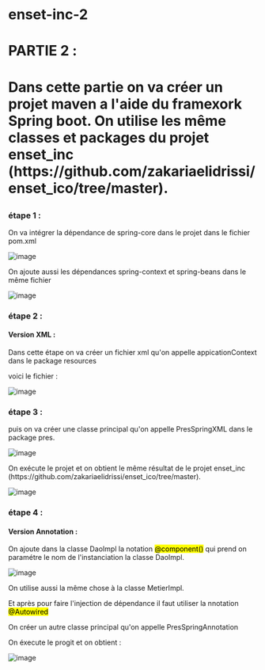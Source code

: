 # enset-inc-2
 
<h1> PARTIE 2 : <h1>
 
<p>
 Dans cette partie on va créer un projet maven a l'aide du framexork Spring boot.
 On utilise les même classes et packages du projet enset_inc (https://github.com/zakariaelidrissi/enset_ico/tree/master).
</p>
 
<h3> étape 1 : </h3>
 
<p>On va intégrer la dépendance de spring-core dans le projet dans le fichier pom.xml</p>
 
![image](https://user-images.githubusercontent.com/61559275/162491937-b90f7c44-406b-43ff-819c-9cfa569bce7f.png)

<p>
 On ajoute aussi les dépendances spring-context et spring-beans dans le même fichier
</p>
 
![image](https://user-images.githubusercontent.com/61559275/162492671-d1c11e73-a290-4038-b3ca-7fba580d67d8.png)

<h3> étape 2 : </h3>
 
<h4> Version XML : </h4>
 
<p>
 Dans cette étape on va créer un fichier xml qu'on appelle appicationContext dans le package resources
</p>
 
<p> voici le fichier : </p>
 
![image](https://user-images.githubusercontent.com/61559275/162493376-786f7bed-544d-41d4-bb5f-7898a54d8d5d.png)

<h3> étape 3 : </h3>
 
<p>
 puis on va créer une classe principal qu'on appelle PresSpringXML dans le package pres.
</p>
 
![image](https://user-images.githubusercontent.com/61559275/162494008-2234145b-09d4-4348-9b56-6cc4496a0470.png)

<p> 
 On exécute le projet et on obtient le même résultat de le projet enset_inc (https://github.com/zakariaelidrissi/enset_ico/tree/master).
</p>
 
![image](https://user-images.githubusercontent.com/61559275/162494570-97376305-5bec-4182-a03c-edecd8cc82b7.png)

<h3> étape 4 : </h3>
 
<h4> Version Annotation : </h4>
 
<p>
 On ajoute dans la classe DaoImpl la notation <mark>@component()</mark> qui prend on paramétre le nom de l'instanciation la classe DaoImpl.
</p>
 
![image](https://user-images.githubusercontent.com/61559275/162495391-c92d569e-d76b-4e65-91ad-d3ffcec3fae7.png)

<p>
 On utilise aussi la même chose à la classe MetierImpl.
</p>

<p>
 Et après pour faire l'injection de dépendance il faut utiliser la nnotation <mark>@Autowired</mark>
</p>
 
<p>
 On créer un autre classe principal qu'on appelle PresSpringAnnotation 
</p>
 
<p> On éxecute le progit et on obtient : </p> 
 
![image](https://user-images.githubusercontent.com/61559275/162496637-2edcce8c-d10f-46f4-b1a4-4ec8501e5983.png)

 
 

 
 
 
 
